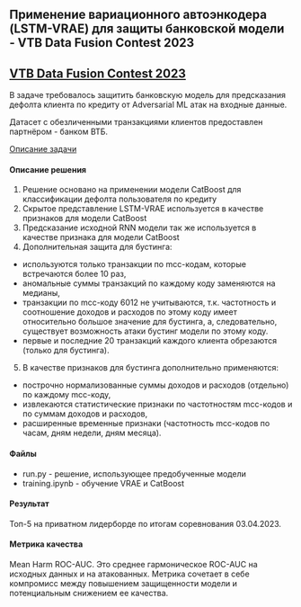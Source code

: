 ## Применение вариационного автоэнкодера (LSTM-VRAE) для защиты банковской модели - VTB Data Fusion Contest 2023

## [VTB Data Fusion Contest 2023](https://ods.ai/tracks/data-fusion-2023-competitions)

В задаче требовалось защитить банковскую модель для предсказания дефолта клиента по кредиту от Adversarial ML атак на входные данные.

Датасет с обезличенными транзакциями клиентов предоставлен партнёром - банком ВТБ.

[Описание задачи](https://ods.ai/tracks/data-fusion-2023-competitions/competitions/data-fusion2023-defence)

#### Описание решения

1) Решение основано на применении модели CatBoost для классификации дефолта пользователя по кредиту
2) Скрытое представление LSTM-VRAE используется в качестве признаков для модели CatBoost
3) Предсказание исходной RNN модели так же используется в качестве признака для модели CatBoost
4) Дополнительная защита для бустинга:
- используются только транзакции по mcc-кодам, которые встречаются более 10 раз, 
- аномальные суммы транзакций по каждому коду заменяются на медианы,
- транзакции по mcc-коду 6012 не учитываются, т.к. частотность и соотношение доходов и расходов по этому коду имеет относительно большое значение для бустинга, а, следовательно, существует возможность атаки бустинг модели по этому коду.
- первые и последние 20 транзакций каждого клиента обрезаются (только для бустинга).
5) В качестве признаков для бустинга дополнительно применяются:
- построчно нормализованные суммы доходов и расходов (отдельно) по каждому mcc-коду,
- извлекаются статистические признаки по частотностям mcc-кодов и по суммам доходов и расходов,
- расширенные временные признаки (частотность mcc-кодов по часам, дням недели, дням месяца).

#### Файлы

- run.py - решение, использующее предобученные модели
- training.ipynb - обучение VRAE и CatBoost

#### Результат

Топ-5 на приватном лидерборде по итогам соревнования 03.04.2023.

#### Метрика качества

Mean Harm ROC-AUC. Это среднее гармоническое ROC-AUC на исходных данных и на атакованных. Метрика сочетает в себе компромисс между повышением защищенности модели и потенциальным снижением ее качества. 

